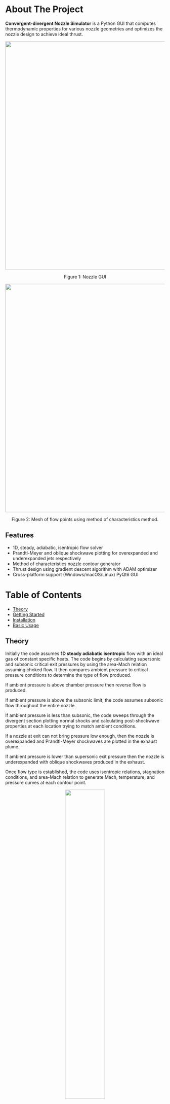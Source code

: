 # About The Project
**Convergent-divergent Nozzle Simulator** is a Python GUI that computes thermodynamic properties for various nozzle geometries and optimizes the nozzle design to achieve ideal thrust.
<p align="center">
    <img src="./assets/CD_Nozzle_Intro.gif" width="720">
</p>        
<p align="center">
    Figure 1: Nozzle GUI
</p>
<p align="center">
    <img src="./assets/MOC_Mesh.PNG" width="720">
</p>
<p align="center">
    Figure 2: Mesh of flow points using method of characteristics method.    
</p>

## Features
- 1D, steady, adiabatic, isentropic flow solver
- Prandtl-Meyer and oblique shockwave plotting for overexpanded and underexpanded jets respectively
- Method of characteristics nozzle contour generator
- Thrust design using gradient descent algorithm with ADAM optimizer 
- Cross-platform support (Windows/macOS/Linux) PyQt6 GUI

# Table of Contents
- [Theory](#theory)
- [Getting Started](#getting-started)
- [Installation](#installation)
- [Basic Usage](#basic-usage)

## Theory
Initially the code assumes **1D steady adiabatic isentropic** flow with an ideal gas of constant specific heats. The code begins by calculating supersonic and subsonic critical exit pressures by using the area-Mach relation assuming choked flow. It then compares ambient pressure to critical pressure conditions to determine the type of flow produced.

If ambient pressure is above chamber pressure then reverse flow is produced.

If ambient pressure is above the subsonic limit, the code assumes subsonic flow throughout the entire nozzle.

If ambient pressure is less than subsonic, the code sweeps through the divergent section plotting normal shocks and calculating post-shockwave properties at each location trying to match ambient conditions.

If a nozzle at exit can not bring pressure low enough, then the nozzle is overexpanded and Prandtl-Meyer shockwaves are plotted in the exhaust plume. 

If ambient pressure is lower than supersonic exit pressure then the nozzle is underexpanded with oblique shockwaves produced in the exhaust.

Once flow type is established, the code uses isentropic relations, stagnation conditions, and area-Mach relation to generate Mach, temperature, and pressure curves at each contour point.

<p align="center">
    <img src="./assets/Nozzle_Drawing.png" width=50%>
</p>
<p align="center">
    Figure 3: Pressure variation from chamber to exhaust with critical pressure conditions under various flow regimes.
</p>

Method of characteristics is a solution method for solving partial differential equations through reduction to an ordinary differential equation. We initially begin with the continuity equation and Euler's equation derived from the inviscid assumption for Navier-Stokes equations. The velocity potential is derived from these equations and is of the form

$$\left(1 - \frac{\Phi_x^2}{a^2}\right) \Phi_{xx} + \left(1 - \frac{\Phi_y^2}{a^2}\right) \Phi_{yy}-2\,\frac{\Phi_x \Phi_y}{a^2}\, \Phi_{xy}= 0 $$

For a hyperbolic PDE, at every point A, there exists characteristic lines in which the PDE reduce to ODE compatiblity equations. The direction of these characteristic or Mach lines is given as,

$$\left(\frac{dy}{dx}_{char} = \tan{\theta \mp \mu} \right)$$

The compatibility equation for these char lines with K- and K+ representing right and left running characateristic lines respectfully are,

$$\theta + \nu(M) = const = K-$$
$$\theta - \nu(M) = const = K+$$

Starting with initially defined fluid properties, we can generate characteristic lines and solve for fluid properties at intersections by setting characteristic strengths equal to each other. For centerline points flow must flow at zero angle. Along the wall we find the intersection between an average of current and previous flow angles with the left running char line.

<p align="center">
    <img src="./assets/Char_line.PNG" width=50%>
</p>
<p align="center">
    Figure 4: Characteristic lines and streamline at point A. Source: ANSYS, Inc. (2020). "Lesson 6: Nozzle Tutorial Handout." ANSYS Innovation Courses. Retrieved from [https://innovationspace.ansys.com/courses/wp-content/uploads/2020/12/Lesson6-Handout-NT-v1.pdf]
</p>

# Getting Started

## Prerequisites
- Python 3.10+
- matplotlib 3.10.6+
- numpy 2.3.3+
- PyQt6 6.9.1+
- PyQt6_sip 13.9.1+
- scipy 1.16.1+

## Installation

1.  Clone the repository:
    ```bash
    git clone https://github.com/am975eng/Convergent-Divergent-Nozzle-Simulator.git
    cd Convergent-Divergent-Nozzle-Simulator
    ```

2.  (Optional) Create and activate a virtual environment:
    ```bash
    python -m venv test_venv
    Set-ExecutionPolicy -Scope Process -ExecutionPolicy Bypass # If first time using venv
    test_venv\Scripts\activate.ps1  # Windows
    ```

3.  Install the dependencies:
    ```bash
    pip install -r requirements.txt
    ```

4.  Run main script
    ```bash
    python main.py
    ```


## Basic Usage
### User Inputs
* All user inputs are assumed in SI units. Changing any option recalculates values instantly.

* **Air, CO2, N2, and Xenon** are available as propellants for analysis.

* **MOC full length nozzle** generates an expansion and straightening section with exit Mach number being used to map out contour.

* **MOC minimum length nozzle** generates a sharper corner at throat with expansion fans canceled out along the contour. It represents the smallest possible length for a nozzle designed by method of characteristics.

* **Conical nozzle option** is based on convergence and divergence angles with respect to throat radius and drawn to inlet and exit radii.
Options not applicable to nozzle type will be **greyed out**.

* **Chamber pressure and temperature** set stagnation conditions.

* **Ambient pressure** is used to match exit pressure and determine flow type.

* **Design Thrust** The thrust optimized for in the gradient descent algorithm. Takes into account momentum and pressure thrust.

* **Optimize** starts the gradient-descent algorithm iterating nozzle geometries until calculated thrust equals designed thrust.

### Results Summary
* Label prints out the current flow regime.

* Supersonic choked exit pressure - Assumes choked perfectly expanded supersonic flow.

* Subsonic choked exit pressure - Assumes near sonic choked throat that is compressed back to a subsonic exit.

* Exit shock exit pressure - Assumes a normal shock at the very end of the nozzle.

* Initial shock exit pressure - Assumes a normal shock at the initial portion of the divergent section.

* Mass flow rate - Rate of mass transfer through nozzle.

* Exit pressure - Actual exit pressure of the nozzle.

* Specific impulse - Measure of efficiency a nozzle generates thrust.

* Actual thrust - Thrust generated from $$F=\dot m_e V_e + (p_e-p_{amb})A_e$$

## ✉️ Contact  
Adam Matrab — [@am975eng](https://github.com/am975eng)
